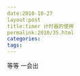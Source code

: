 ```yaml
---
date:2010-10-27
layout:post
title:timer 计时器的使用
permalink:2010/35.html
categories:
tags:
---
```



<p>等等 一会出</p>
